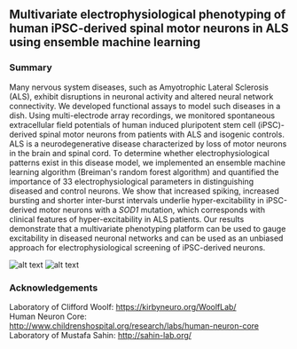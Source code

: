 ## Multivariate electrophysiological phenotyping of human iPSC-derived spinal motor neurons in ALS using ensemble machine learning

### Summary
Many nervous system diseases, such as Amyotrophic Lateral Sclerosis (ALS), exhibit disruptions in neuronal activity and altered neural network connectivity. We developed functional assays to model such diseases in a dish. Using multi-electrode array recordings, we monitored spontaneous extracellular field potentials of human induced pluripotent stem cell (iPSC)-derived spinal motor neurons from patients with ALS and isogenic controls. ALS is a neurodegenerative disease characterized by loss of motor neurons in the brain and spinal cord. To determine whether electrophysiological patterns exist in this disease model, we implemented an ensemble machine learning algorithm (Breiman's random forest algorithm) and quantified the importance of 33 electrophysiological parameters in distinguishing diseased and control neurons. We show that increased spiking, increased bursting and shorter inter-burst intervals underlie hyper-excitability in iPSC-derived motor neurons with a *SOD1* mutation, which corresponds with clinical features of hyper-excitability in ALS patients. Our results demonstrate that a multivariate phenotyping platform can be used to gauge excitability in diseased neuronal networks and can be used as an unbiased approach for electrophysiological screening of iPSC-derived neurons.

![alt text](https://github.com/syed-adil-wafa/MEA-phenotyping-of-ALS-motor-neurons/blob/master/figures/feature_importance.jpg)
![alt text](https://github.com/syed-adil-wafa/MEA-phenotyping-of-ALS-motor-neurons/blob/master/figures/ALS_electrophysiological_features.jpg)

### Acknowledgements
Laboratory of Clifford Woolf: https://kirbyneuro.org/WoolfLab/
<br/> Human Neuron Core: http://www.childrenshospital.org/research/labs/human-neuron-core
<br/> Laboratory of Mustafa Sahin: http://sahin-lab.org/
